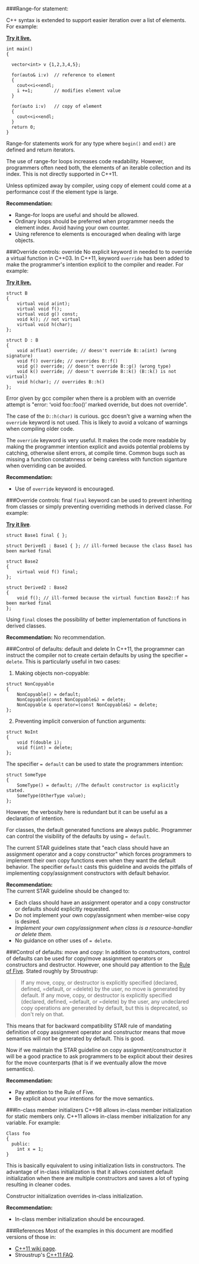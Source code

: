 ###Range-for statement:

C++ syntax is extended to support easier iteration over a list of elements. For example:  

[**Try it live.**](http://ideone.com/fRoN2j)  

~~~~~~~~~~~~~~~~~~~~~~~~~~~~~~~~~~~~~~~~~~ {.C}
int main()
{

  vector<int> v {1,2,3,4,5};

  for(auto& i:v)  // reference to element
  {
    cout<<i<<endl;
    i +=1;        // modifies element value
  }

  for(auto i:v)   // copy of element
  {
    cout<<i<<endl;
  }
  return 0;
}

~~~~~~~~~~~~~~~~~~~~~~~~~~~~~~~~~~~~~~~~~~

Range-for statements work for any type where `begin()` and `end()` are defined and return iterators.  

The use of range-for loops increases code readability. However, programmers often need both, the elements 
of an iterable collection and its index. This is not directly supported in C++11.  

Unless optimized away by compiler, using copy of element could come at a performance cost if the element type is large.

**Recommendation:**  
-  Range-for loops are useful and should be allowed.   
-  Ordinary loops should be preferred when programmer needs the element index. Avoid having your own counter.  
-  Using reference to elements is encouraged when dealing with large objects.  


###Override controls: override
No explicit keyword in needed to to override a virtual function in C++03. In C++11, keyword `override` has been
added to make the programmer's intention explicit to the compiler and reader. For example:  

[**Try it live.**](http://ideone.com/JUgS5J)  

~~~~~~~~~~~~~~~~~~~~~~~~~~~~~~~~~~~~~~~~~~ {.C}
struct B 
{
    virtual void a(int);
    virtual void f();
    virtual void g() const;
    void k(); // not virtual
    virtual void h(char);
};

struct D : B
{
    void a(float) override; // doesn't override B::a(int) (wrong signature)
    void f() override; // overrides B::f()
    void g() override; // doesn't override B::g() (wrong type)
    void k() override; // doesn't override B::k() (B::k() is not virtual)
    void h(char); // overrides B::h()
};
~~~~~~~~~~~~~~~~~~~~~~~~~~~~~~~~~~~~~~~~~~ 

Error given by gcc compiler when there is a problem with an override attempt is 
"error: ‘void foo::foo()’ marked override, but does not override".

The case of the `D::h(char)` is curious. gcc doesn't give a warning when the `override` keyword is not used.
This is likely to avoid a volcano of warnings when compiling older code. 

The `override` keyword is very useful. It makes the code more readable by making the programmer intention 
explicit and avoids potential problems by catching, otherwise silent errors, at compile time. 
Common bugs such as missing a function constatnness or being careless with function siganture when 
overriding can be avoided.

**Recommendation:**  
- Use of `override` keyword is encouraged.  

###Override controls: final
`final` keyword can be used to prevent inheriting from classes or simply preventing overriding methods in derived classe. For example:

[**Try it live**](http://ideone.com/EoJz91).  

~~~~~~~~~~~~~~~~~~~~~~~~~~~~~~~~~~~~~~~~~~ {.C}
struct Base1 final { };
 
struct Derived1 : Base1 { }; // ill-formed because the class Base1 has been marked final

~~~~~~~~~~~~~~~~~~~~~~~~~~~~~~~~~~~~~~~~~~ 
~~~~~~~~~~~~~~~~~~~~~~~~~~~~~~~~~~~~~~~~~~ {.C}
struct Base2 
{
    virtual void f() final;
};
 
struct Derived2 : Base2 
{
    void f(); // ill-formed because the virtual function Base2::f has been marked final
};
~~~~~~~~~~~~~~~~~~~~~~~~~~~~~~~~~~~~~~~~~~ 

Using `final` closes the possibility of better implementation of functions in derived classes.  

**Recommendation:**
No recommendation.

###Control of defaults: default and delete
In C++11, the programmer can instruct the compiler not to create certain defaults by using the specifier `= delete`. 
This is particularly useful in two cases: 

1) Making objects non-copyable:  

~~~~~~~~~~~~~~~~~~~~~~~~~~~~~~~~~~~~~~~~~~ {.C}
struct NonCopyable 
{
    NonCopyable() = default;
    NonCopyable(const NonCopyable&) = delete;
    NonCopyable & operator=(const NonCopyable&) = delete;
};
~~~~~~~~~~~~~~~~~~~~~~~~~~~~~~~~~~~~~~~~~~ 

2) Preventing implicit conversion of function arguments:  

~~~~~~~~~~~~~~~~~~~~~~~~~~~~~~~~~~~~~~~~~~ {.C}
struct NoInt 
{
    void f(double i);
    void f(int) = delete;
};
~~~~~~~~~~~~~~~~~~~~~~~~~~~~~~~~~~~~~~~~~~ 

The specifier `= default` can be used to state the programmers intention:  

~~~~~~~~~~~~~~~~~~~~~~~~~~~~~~~~~~~~~~~~~~ {.C}
struct SomeType 
{
    SomeType() = default; //The default constructor is explicitly stated.
    SomeType(OtherType value);
};
~~~~~~~~~~~~~~~~~~~~~~~~~~~~~~~~~~~~~~~~~~ 

However, the verbosity here is redundant but it can be useful as a declaration of intention.  

For classes, the default generated functions are always public. Programmer can control the 
visibility of the defaults by using `= default`.

The current STAR guidelines state that "each class should have an assignment operator and a copy constructor" 
which forces programmers to implement their own copy functions even when they want the default behavior. 
The specifier `default` casts this guideline and avoids the pitfalls of implementing copy/assignment constructors
with default behavior.

**Recommendation:**  
The current STAR guideline should be changed to:  
- Each class should have an assignment operator and a copy constructor or defaults should explicitly requested. 
- Do not implement your own copy/assignment when member-wise copy is desired.  
- *Implement your own copy/assignment when class is a resource-handler or delete them.*  
- No guidance on other uses of `= delete`.  

###Control of defaults: move and copy:
In addition to constructors, control of defaults can be used for copy/move assignment operators or constructors and destructor.
However, one should pay attention to the [Rule of Five](http://en.wikipedia.org/wiki/Rule_of_three_%28C%2B%2B_programming%29).
Stated roughly by Stroustrup:   

> If any move, copy, or destructor is explicitly specified (declared, defined, =default, or =delete) by the user, no move is generated by default. 
> If any move, copy, or destructor is explicitly specified (declared, defined, =default, or =delete) by the user, any undeclared copy operations 
> are generated by default, but this is deprecated, so don't rely on that.

This means that for backward compatibility STAR rule of mandating definition of copy assignment operator and constructor means that
move semantics will *not* be generated by default. This is good.  

Now if we maintain the STAR guideline on copy assignment/constructor it will be a good practice to ask programmers 
to be explicit about their desires for the move counterparts (that is if we eventually allow the move semantics).  

**Recommendation:**  
- Pay attention to the Rule of Five.  
- Be explicit about your intentions for the move semantics.  

###In-class member initializers
C++98 allows in-class member initialization for static members only. C++11 allows in-class member initialization for any variable.
For example:  

~~~~~~~~~~~~~~~~~~~~~~~~~~~~~~~~~~~~~~~~~~ {.C}
Class foo
{
  public:
    int x = 1;
}
~~~~~~~~~~~~~~~~~~~~~~~~~~~~~~~~~~~~~~~~~~ 

This is basically equivalent to using initialization lists in constructors. The advantage of in-class initialization is that it allows
consistent default initialization when there are multiple constructors and saves a lot of typing resulting in cleaner codes.  

Constructor initialization overrides in-class initialization.

**Recommendation:**  
- In-class member initialization should be encouraged.  

###References
Most of the examples in this document are modified versions of those in:   
- [C++11 wiki page](http://en.wikipedia.org/wiki/C%2B%2B11).   
- Stroustrup's [C++11 FAQ](http://www.stroustrup.com/C++11FAQ.html).
